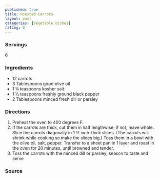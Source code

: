 ```yaml
---
published: true
title: Roasted Carrots
layout: post
categories: [Vegetable Dishes]
rating: 0
---
```

### Servings
6

### Ingredients
- 12 carrots
- 3 Tablespoons good olive oil
- 1 ¼ teaspoons kosher salt
- 1 ½ teaspoons freshly ground black pepper
- 2 Tablespoons minced fresh dill or parsley

### Directions
1. Preheat the oven to 400 degrees F.
2. If the carrots are thick, cut them in half lengthwise; if not, leave whole.  Slice the carrots diagonally in 1 ½ inch-thick slices.  (The carrots will shrink while cooking so make the slices big.)  Toss them in a bowl with the olive oil, salt, pepper.  Transfer to a sheet pan in 1 layer and roast in the oven for 20 minutes, until browned and tender.
3. Toss the carrots with the minced dill or parsley, season to taste and serve

### Source

